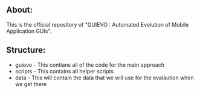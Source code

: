 ## About:
This is the official repository of "GUIEVO : Automated Evolution of Mobile Application GUIs".

## Structure:

* guievo - This contians all of the code for the main approach
* scripts - This contains all helper scripts
* data - This will contain the data that we will use for the evalaution when we get there

